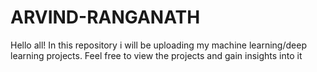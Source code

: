 # ARVIND-RANGANATH
Hello all! In this repository i will be uploading my machine learning/deep learning projects. Feel free to view the projects and gain insights into it
